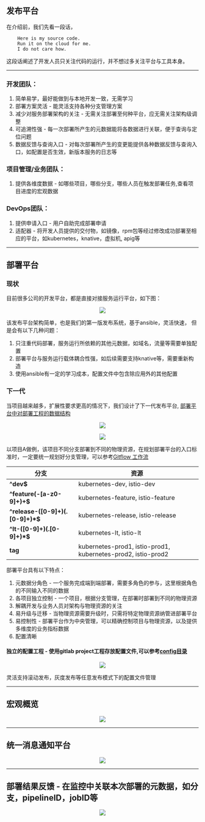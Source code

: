 ## 发布平台

在介绍前，我们先看一段话，

```
    Here is my source code.
    Run it on the cloud for me.
    I do not care how.
```

这段话阐述了开发人员只关注代码的运行，并不想过多关注平台与工具本身。

---

### 开发团队：

1. 简单易学，最好能做到与本地开发一致，无需学习
2. 部署方案灵活 - 能灵活支持各种分支管理方案
3. 减少对服务部署架构的关注 - 无需关注部署至何种平台，应无需关注架构级调整
4. 可追溯性强 - 每一次部署所产生的元数据能将各数据进行关联，便于查询与定位问题
5. 数据反馈与查询入口 - 对每次部署所产生的变更能提供各种数据反馈与查询入口，如配置是否生效，新版本服务的日志等

### 项目管理/业务团队：

1. 提供各维度数据 - 如哪些项目，哪些分支，哪些人员在触发部署任务,查看项目进度的宏观数据

### DevOps团队：

1. 提供申请入口 - 用户自助完成部署申请
2. 适配器 - 将开发人员提供的交付物，如镜像，rpm包等经过修改成功部署至相应的平台，如kubernetes，knative，虚拟机, apig等

---

## 部署平台

### 现状

目前很多公司的开发平台，都是直接对接服务运行平台，如下图：
<p align="center">
   <img src="tradition_platform.jpg">
</p>

该发布平台架构简单，也是我们的第一版发布系统，基于ansible，灵活快速， 但是会有以下几种问题：

1. 只注重代码部署，服务运行所依赖的其他元数据，如域名，流量等需要单独配置
2. 部署平台与服务运行载体耦合性强，如后续需要支持knative等，需要重新构造
3. 使用ansible有一定的学习成本，配置文件中包含除应用外的其他配置

### 下一代

当项目越来越多，扩展性要求更高的情况下，我们设计了下一代发布平台, [部署平台中对部署工程的数据结构](structure.md)
<p align="center">
   <img src="deployment_platform.jpg">
</p>

<p align="center">
   <img src="project-structure.png">
</p>

以项目A做例，该项目不同分支部署到不同的物理资源，在规划部署平台的入口标准时，一定要统一规划好分支管理，可以参考[Gitflow 工作流](../../gitflow-workflow-cn/README.md)

| 分支                          | 资源                                                          |
|-----------------------------|---------------------------------------------------------------|
| **^dev$**                   | kubernetes-dev,  istio-dev                                    |
| **^feature(-[a-z0-9]+)+$**      | kubernetes-feature,  istio-feature                            |
| **^release-([0-9]+)(.[0-9]+)*$** | kubernetes-release,  istio-release                            |
| **^lt-([0-9]+)(.[0-9]+)*$**     | kubernetes-lt,  istio-lt                                      |
| **tag**                        | kubernetes-prod1,  istio-prod1, kubernetes-prod2,  istio-prod2 |

部署平台具有以下特点：

1. 元数据分角色 - 一个服务完成端到端部署，需要多角色的参与，这里根据角色的不同输入不同的数据
2. 各项目独立控制 - 一个项目，根据分支管理，在部署时部署到不同的物理资源
3. 解耦开发与业务人员对架构与物理资源的关注
4. 易升级与迁移 - 当物理资源需要升级时，只需将特定物理资源纳管进部署平台
5. 易控制性 - 部署平台作为中央管理，可以精确控制项目与物理资源，以及提供多维度的业务指标数据
6. 配置清晰

#### 独立的配置工程 - 使用gitlab project工程存放配置文件,可以参考[config目录](config/README.md)

<p align="center">
   <img src="config-structure.png">
</p>

灵活支持滚动发布，灰度发布等任意发布模式下的配置文件管理

---

## 宏观概览

<p align="center">
   <img src="platform-metrics.png">
</p>

---

## 统一消息通知平台

<p align="center">
   <img src="msg-platform.png">
</p>

---

## 部署结果反馈 - 在监控中关联本次部署的元数据，如分支，pipelineID，jobID等

<p align="center">
   <img src="pod_list.png">
</p>
